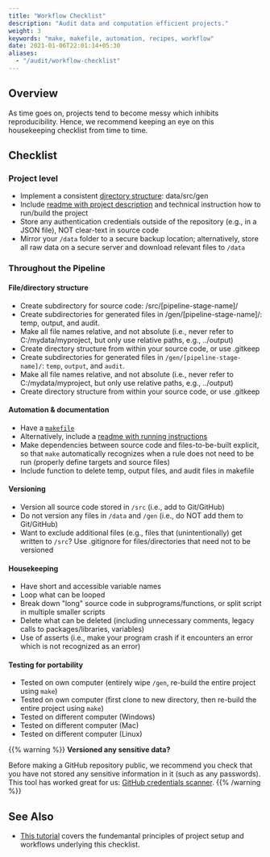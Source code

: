```yaml
---
title: "Workflow Checklist"
description: "Audit data and computation efficient projects."
weight: 3
keywords: "make, makefile, automation, recipes, workflow"
date: 2021-01-06T22:01:14+05:30
aliases:
  - "/audit/workflow-checklist"
---
```


## Overview

As time goes on, projects tend to become messy which inhibits reproducibility. Hence, we recommend keeping an eye on this housekeeping checklist from time to time.

## Checklist

### Project level
* Implement a consistent [directory structure](/tutorials/project-management/principles-of-project-setup-and-workflow-management/directories/#working-example): data/src/gen
* Include [readme with project description](/tutorials/project-management/principles-of-project-setup-and-workflow-management/documenting-code/#main-project-documentation) and technical instruction how to run/build the project
* Store any authentication credentials outside of the repository (e.g., in a JSON file), NOT clear-text in source code
* Mirror your `/data` folder to a secure backup location; alternatively, store all raw data on a secure server and download relevant files to `/data`

### Throughout the Pipeline
#### File/directory structure  
* Create subdirectory for source code: /src/[pipeline-stage-name]/
* Create subdirectories for generated files in /gen/[pipeline-stage-name]/: temp, output, and audit.
* Make all file names relative, and not absolute (i.e., never refer to C:/mydata/myproject, but only use relative paths, e.g., ../output)
* Create directory structure from within your source code, or use .gitkeep
* Create subdirectories for generated files in `/gen/[pipeline-stage-name]/`: `temp`, `output`, and `audit`.
* Make all file names relative, and not absolute (i.e., never refer to C:/mydata/myproject, but only use relative paths, e.g., ../output)
* Create directory structure from within your source code, or use .gitkeep


#### Automation & documentation
* Have a [`makefile`](/automate/project-setup)
* Alternatively, include a [readme with running instructions](/tutorials/project-management/principles-of-project-setup-and-workflow-management/documenting-code/#main-project-documentation)
* Make dependencies between source code and files-to-be-built explicit, so that `make` automatically recognizes when a rule does not need to be run (properly define targets and source files)
* Include function to delete temp, output files, and audit files in makefile

#### Versioning
* Version all source code stored in `/src` (i.e., add to Git/GitHub)
* Do not version any files in `/data` and `/gen` (i.e., do NOT add them to Git/GitHub)
* Want to exclude additional files (e.g., files that (unintentionally) get written to `/src`? Use .gitignore for files/directories that need not to be versioned

#### Housekeeping
* Have short and accessible variable names
* Loop what can be looped
* Break down "long" source code in subprograms/functions, or split script in multiple smaller scripts
* Delete what can be deleted (including unnecessary comments, legacy calls to packages/libraries, variables)
* Use of asserts (i.e., make your program crash if it encounters an error which is not recognized as an error)

#### Testing for portability
* Tested on own computer (entirely wipe `/gen`, re-build the entire project using `make`)
* Tested on own computer (first clone to new directory, then re-build the entire project using `make`)
* Tested on different computer (Windows)
* Tested on different computer (Mac)
* Tested on different computer (Linux)

{{% warning %}}
**Versioned any sensitive data?**

Before making a GitHub repository public, we recommend you check that you have not stored any sensitive information in it (such as any passwords).
This tool has worked great for us: [GitHub credentials scanner](https://geekflare.com/github-credentials-scanner/).
{{% /warning %}}


## See Also

- [This tutorial](/tutorials/project-management/principles-of-project-setup-and-workflow-management/overview/) covers the fundemantal principles of project setup and workflows underlying this checklist.
